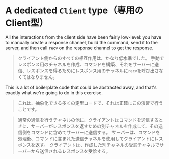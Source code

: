 # A dedicated `Client` type（専用のClient型）

All the interactions from the client side have been fairly low-level: you have to
manually create a response channel, build the command, send it to the server, and
then call `recv` on the response channel to get the response.

> クライアント側からのすべての相互作用は、かなり低水準でした。
> 手動でレスポンス用のチャネルを作成、コマンドを構築、それをサーバーに送信、レスポンスを得るためにレスポンス用のチャネルに`recv`を呼び出さなくてはなりません。

This is a lot of boilerplate code that could be abstracted away, and that's
exactly what we're going to do in this exercise.

> これは、抽象化できる多くの定型コードで、それは正確にこの演習で行うことです。

> 通常の通信を行うチャネルの他に、クライアントはコマンドを送信するときに、サーバーがレスポンスを返すための別チャネルを作成して、その送信側をコマンドに含めてサーバーに送信する。
> サーバーは、コマンドを処理後、コマンドに含まれた送信チャネルを使用してクライアントにレスポンスを返す。
> クライアントは、作成した別チャネルの受診チャネルでサーバーから送信されるレスポンスを受診する。
